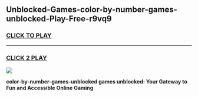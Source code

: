 
## Unblocked-Games-color-by-number-games-unblocked-Play-Free-r9vq9
<h3>
<a href="https://premium76.site?title=color-by-number-games-unblocked&ref=22A">CLICK TO PLAY</a></h3>
<hr>

<h3>
<a href="https://premium76.site?title=color-by-number-games-unblocked&ref=22A">CLICK 2 PLAY</a>
  
</h3>

<a href="https://premium76.site?title=color-by-number-games-unblocked&ref=22A"><img src="https://clearcache.store/games.png"></a>


**color-by-number-games-unblocked games unblocked: Your Gateway to Fun and Accessible Online Gaming**
